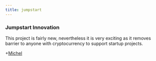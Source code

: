 ```yaml
---
title: jumpstart
---
```


### Jumpstart Innovation

This project is fairly new, nevertheless it is very exciting
as it removes barrier to anyone with cryptocurrency to support
startup projects.


+[Michel](https://duckduckgo.com/?q=Michel+Combes+blockchain)
